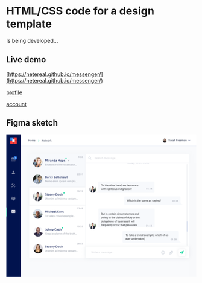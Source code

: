 # HTML/CSS code for a design template

Is being developed...

## Live demo

[https://netereal.github.io/messenger/](https://netereal.github.io/messenger/)

[profile](https://netereal.github.io/messenger/profile-personal.html)

[account](https://netereal.github.io/messenger/profile-account-settings.html)

## Figma sketch

![template.png](template.png)